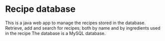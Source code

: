 # Recipe database
This is a java web app to manage the recipes stored in the database. Retrieve, add and search for recipes; both by name and by ingredients used in the recipe
The database is a MySQL database.
